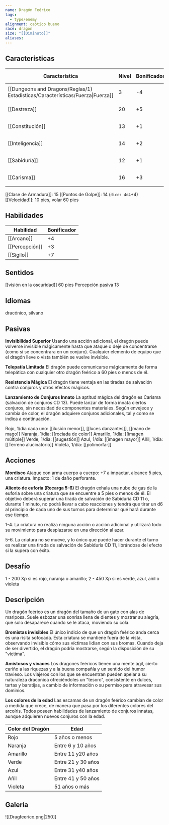 ```yaml
---
name: Dragón Feérico
tags:
  - type/enemy
alignment: caótico bueno
race: dragón
size: "[[Diminuto]]"
aliases:
---
```


## Características

| Característica                                                                 | Nivel | Bonificador | Lanzar dado      |
| ------------------------------------------------------------------------------ | ----- | ----------- | ---------------- |
| [[Dungeons and Dragons/Reglas/1) Estadisticas/Características/Fuerza\|Fuerza]] | 3     | -4          | `dice: 1d20 + 0` |
| [[Destreza]]                                                                   | 20    | +5          | `dice: 1d20 + 0` |
| [[Constitución]]                                                               | 13    | +1          | `dice: 1d20 + 0` |
| [[Inteligencia]]                                                               | 14    | +2          | `dice: 1d20 + 0` |
| [[Sabiduría]]                                                                  | 12    | +1          | `dice: 1d20 + 0` |
| [[Carisma]]                                                                    | 16    | +3          | `dice: 1d20 + 0` |

[[Clase de Armadura]]: 15
[[Puntos de Golpe]]: 14 (`dice: 4d4`+4)
[[Velocidad]]: 10 pies, volar 60 pies

## Habilidades

| Habilidad      | Bonificador |
| -------------- | ----------- |
| [[Arcano]]     | +4          |
| [[Percepción]] | +3          |
| [[Sigilo]]     | +7          |

## Sentidos

[[visión en la oscuridad]] 60 pies
Percepción pasiva 13

## Idiomas

dracónico, silvano

## Pasivas

**Invisibilidad Superior**
Usando una acción adicional, el dragón puede volverse invisible mágicamente hasta que ataque o deje de concentrarse (como si se concentrara en un conjuro). Cualquier elemento de equipo que el dragón lleve o vista también se vuelve invisible.

**Telepatía Limitada**
El dragón puede comunicarse mágicamente de forma telepática con cualquier otro dragón feérico a 60 pies o menos de él.

**Resistencia Mágica**
El dragón tiene ventaja en las tiradas de salvación contra conjuros y otros efectos mágicos.

**Lanzamiento de Conjuros Innato**
La aptitud mágica del dragón es Carisma (salvación de conjuros CD 13). Puede lanzar de forma innata ciertos conjuros, sin necesidad de componentes materiales. Según envejece y cambia de color, el dragón adquiere conjuros adicionales, tal y como se indica a continuación.

Rojo, 1/día cada uno: [[ilusión menor]], [[luces danzantes]], [[mano de mago]]
Naranja, 1/día: [[rociada de color]]
Amarillo, 1/día: [[imagen múltiple]]
Verde, 1/día: [[sugestión]]
Azul, 1/día: [[imagen mayor]]
Añil, 1/día: [[Terreno alucinatorio]]
Violeta, 1/día: [[polimorfar]]

## Acciones

**Mordisco**
Ataque con arma cuerpo a cuerpo: +7 a impactar, alcance 5 pies, una criatura. Impacto: 1 de daño perforante.

**Aliento de euforia (Recarga 5-6)**
El dragón exhala una nube de gas de la euforia sobre una criatura que se encuentre a 5 pies o menos de él. El objetivo deberá superar una tirada de salvación de Sabiduría CD 11 o, durante 1 minuto, no podrá llevar a cabo reacciones y tendrá que tirar un d6 al principio de cada uno de sus turnos para determinar qué hará durante ese tiempo.

1-4. La criatura no realiza ninguna acción o acción adicional y utilizará todo su movimiento para desplazarse en una dirección al azar.

5-6. La criatura no se mueve, y lo único que puede hacer durante el turno es realizar una tirada de salvación de Sabiduría CD 11, librándose del efecto si la supera con éxito.

## Desafío

1 - 200 Xp si es rojo, naranja o amarillo; 2 - 450 Xp si es verde, azul, añil o violeta

## Descripción

Un dragón feérico es un dragón del tamaño de un gato con alas de mariposa. Suele esbozar una sonrisa llena de dientes y mostrar su alegría, que solo desaparece cuando se le ataca, moviendo su cola.

**Bromistas invisibles**
El único indicio de que un dragón feérico anda cerca es una risita sofocada. Esta criatura se mantiene fuera de la vista, observando invisible cómo sus víctimas lidian con sus bromas. Cuando deja de ser divertido, el dragón podría mostrarse, según la disposición de su "víctima".

**Amistosos y vivaces**
Los dragones feéricos tienen una mente ágil, cierto cariño a las riquezas y a la buena compañía y un sentido del humor travieso. Los viajeros con los que se encuentran pueden apelar a su naturaleza dracónica ofreciéndoles un "tesoro", consistente en dulces, tartas y baratijas, a cambio de información o su permiso para atravesar sus dominios.

**Los colores de la edad**
Las escamas de un dragón feérico cambian de color a medida que crece, de manera que pasa por los diferentes colores del arcoíris. Todos poseen habilidades de lanzamiento de conjuros innatas, aunque adquieren nuevos conjuros con la edad.


| Color del Dragón | Edad               |
| ---------------- | ------------------ |
| Rojo             | 5 años o menos     |
| Naranja          | Entre 6 y 10 años  |
| Amarillo         | Entre 11 y20 años  |
| Verde            | Entre 21 y 30 años |
| Azul             | Entre 31 y40 años  |
| Añil             | Entre 41 y 50 años |
| Violeta          | 51 años o más      |

## Galería

![[Dragfeerico.png|250]]